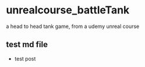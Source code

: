 # unrealcourse_battleTank
a head to head tank game, from a udemy unreal course

## test md file
* test post

